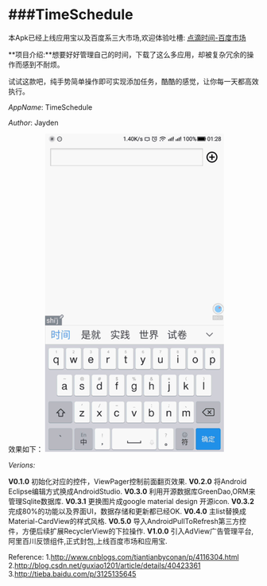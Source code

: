 ###TimeSchedule
============
本Apk已经上线应用宝以及百度系三大市场,欢迎体验吐槽:
[点滴时间-百度市场](http://shouji.baidu.com/software/10850235.html)

**项目介绍:**想要好好管理自己的时间，下载了这么多应用，却被复杂冗余的操作而感到不耐烦。

试试这款吧，纯手势简单操作即可实现添加任务，酷酷的感觉，让你每一天都高效执行。

*AppName*: TimeSchedule

*Author*: Jayden

效果如下：
![image](https://github.com/jjzhoujun/TimeSchedule/blob/master/apk_res/tvs1.gif)

*Verions:*

**V0.1.0**  初始化对应的控件，ViewPager控制前面翻页效果.
**V0.2.0**  将Android Eclipse编辑方式换成AndroidStudio.
**V0.3.0**  利用开源数据库GreenDao,ORM来管理Sqlite数据库.
**V0.3.1**  更换图片成google material design 开源icon.
**V0.3.2**  完成80%的功能以及界面UI，数据存储和更新都已经OK.
**V0.4.0**  主list替换成Material-CardView的样式风格.
**V0.5.0**  导入AndroidPullToRefresh第三方控件，方便后续扩展RecyclerView的下拉操作.
**V1.0.0**  引入AdView广告管理平台,阿里百川反馈组件,正式封包,上线百度市场和应用宝.


Reference:
1.http://www.cnblogs.com/tiantianbyconan/p/4116304.html   
2.http://blog.csdn.net/guxiao1201/article/details/40423361   
3.http://tieba.baidu.com/p/3125135645   
